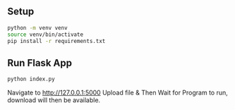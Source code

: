 ## Setup

```bash
python -m venv venv
source venv/bin/activate
pip install -r requirements.txt
```

## Run Flask App
```bash
python index.py
```
Navigate to http://127.0.0.1:5000
Upload file & Then Wait for Program to run, download will then be available.
